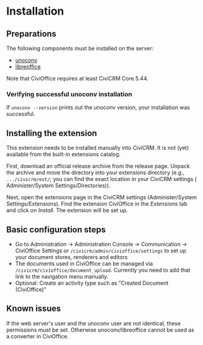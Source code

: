 # Installation

## Preparations

The following components must be installed on the server:

+ [unoconv](https://github.com/unoconv/)
+ [libreoffice](https://www.libreoffice.org/)

Note that CiviOffice requires at least CiviCRM Core 5.44.

### Verifying successful unoconv installation

If `unoconv --version` prints out the unoconv version, your installation was successful.

## Installing the extension

This extension needs to be installed manually into CiviCRM. It is not (yet)
available from the built-in extensions catalog.

First, download an official release archive from the release page. Unpack the
archive and move the directory into your extensions directory (e.g.,
`.../civicrm/ext/`; you can find the exact location in your CiviCRM settings (
Administer/System Settings/Directories)).

Next, open the extensions page in the CiviCRM settings (Administer/System
Settings/Extensions). Find the extension CiviOffice in the *Extensions* tab and
click on *Install*. The extension will be set up.

## Basic configuration steps

+ Go to Administration -> Administration Console -> Communication -> CiviOffice
  Settings or ``/civicrm/admin/civioffice/settings`` to set up your document
  stores, renderers and editors
+ The documents used in CiviOffice can be managed
  via ``/civicrm/civioffice/document_upload``. Currently you need to add that
  link to the navigation menu manually.
+ Optional: Create an activity type such as "Created Document (CiviOffice)"

## Known issues

If the web server's user and the unoconv user are not identical, these
permissions must be set. Otherwise unoconv/libreoffice cannot be used as a
converter in CiviOffice.